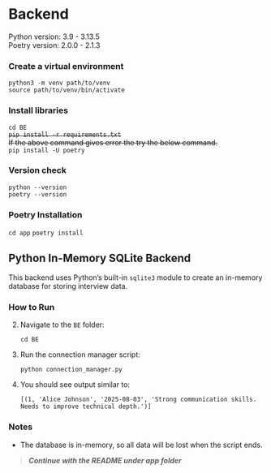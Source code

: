 # Backend
Python version: 3.9 - 3.13.5  
Poetry version: 2.0.0 - 2.1.3  

### Create a virtual environment
`python3 -m venv path/to/venv`\
`source path/to/venv/bin/activate`

### Install libraries
`cd BE`\
~~`pip install -r requirements.txt`~~\
~~If the above command gives error the try the below command.~~\
`pip install -U poetry`

### Version check
`python --version`\
`poetry --version`

### Poetry Installation
`cd app`
`poetry install`

## Python In-Memory SQLite Backend

This backend uses Python’s built-in `sqlite3` module to create an in-memory database for storing interview data.

### How to Run
2. Navigate to the `BE` folder:
   ```
   cd BE
   ```
3. Run the connection manager script:
   ```
   python connection_manager.py
   ```
4. You should see output similar to:
   ```
   [(1, 'Alice Johnson', '2025-08-03', 'Strong communication skills. Needs to improve technical depth.')]
   ```

### Notes

- The database is in-memory, so all data will be lost when the script ends.

> ___Continue with the README under app folder___